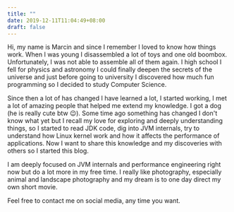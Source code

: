 ```yaml
---
title: ""
date: 2019-12-11T11:04:49+08:00
draft: false
---
```


Hi, my name is Marcin and since I remember I loved to know how things work. When I was young I 
disassembled a lot of toys and one old boombox. Unfortunately, I was not able to assemble all 
of them again. I high school I fell for physics and astronomy I could finally deepen the secrets of
the universe and just before going to university I discovered how much fun programming so I decided to 
study Computer Science. 

Since then a lot of has changed I have learned a lot, I started working, I met a lot of amazing people 
that helped me extend my knowledge. I got a dog (he is really cute btw 😉). Some time ago something has changed I don't 
know what yet but I recall my love for exploring and deeply understanding things, so I started to read JDK code, dig into 
JVM internals, try to understand how Linux kernel work and how it affects the performance of applications. Now I want to
share this knowledge and my discoveries with others so I started this blog.

I am deeply focused on JVM internals and performance engineering right now but do a lot more in my free time. I really
like photography, especially animal and landscape photography and my dream is to one day direct my own short movie.

Feel free to contact me on social media, any time you want. 